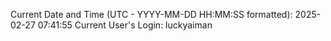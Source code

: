Current Date and Time (UTC - YYYY-MM-DD HH:MM:SS formatted): 2025-02-27 07:41:55
Current User's Login: luckyaiman
